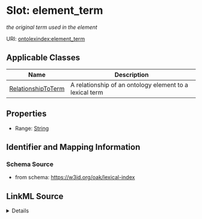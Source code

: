# Slot: element_term
_the original term used in the element_


URI: [ontolexindex:element_term](https://w3id.org/oak/lexical-index/element_term)



<!-- no inheritance hierarchy -->




## Applicable Classes

| Name | Description |
| --- | --- |
[RelationshipToTerm](RelationshipToTerm.md) | A relationship of an ontology element to a lexical term






## Properties

* Range: [String](String.md)







## Identifier and Mapping Information







### Schema Source


* from schema: https://w3id.org/oak/lexical-index




## LinkML Source

<details>
```yaml
name: element_term
description: the original term used in the element
from_schema: https://w3id.org/oak/lexical-index
rank: 1000
alias: element_term
owner: RelationshipToTerm
domain_of:
- RelationshipToTerm
range: string

```
</details>